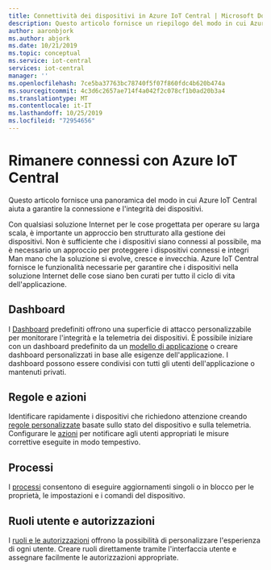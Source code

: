 ```yaml
---
title: Connettività dei dispositivi in Azure IoT Central | Microsoft Docs
description: Questo articolo fornisce un riepilogo del modo in cui Azure IoT Central aiuta a garantire la connessione e l'integrità dei dispositivi.
author: aaronbjork
ms.author: abjork
ms.date: 10/21/2019
ms.topic: conceptual
ms.service: iot-central
services: iot-central
manager: ''
ms.openlocfilehash: 7ce5ba37763bc78740f5f07f860fdc4b620b474a
ms.sourcegitcommit: 4c3d6c2657ae714f4a042f2c078cf1b0ad20b3a4
ms.translationtype: MT
ms.contentlocale: it-IT
ms.lasthandoff: 10/25/2019
ms.locfileid: "72954656"
---
```

# <a name="stay-connected-with-azure-iot-central"></a>Rimanere connessi con Azure IoT Central

Questo articolo fornisce una panoramica del modo in cui Azure IoT Central aiuta a garantire la connessione e l'integrità dei dispositivi.

Con qualsiasi soluzione Internet per le cose progettata per operare su larga scala, è importante un approccio ben strutturato alla gestione dei dispositivi. Non è sufficiente che i dispositivi siano connessi al possibile, ma è necessario un approccio per proteggere i dispositivi connessi e integri Man mano che la soluzione si evolve, cresce e invecchia. Azure IoT Central fornisce le funzionalità necessarie per garantire che i dispositivi nella soluzione Internet delle cose siano ben curati per tutto il ciclo di vita dell'applicazione.

## <a name="dashboards"></a>Dashboard 
I [Dashboard](howto-manage-devices.md#import-devices) predefiniti offrono una superficie di attacco personalizzabile per monitorare l'integrità e la telemetria dei dispositivi. È possibile iniziare con un dashboard predefinito da un [modello di applicazione](howto-use-app-templates-pnp.md) o creare dashboard personalizzati in base alle esigenze dell'applicazione. I dashboard possono essere condivisi con tutti gli utenti dell'applicazione o mantenuti privati.

## <a name="rules-and-actions"></a>Regole e azioni 
Identificare rapidamente i dispositivi che richiedono attenzione creando [regole personalizzate](howto-create-event-rules.md) basate sullo stato del dispositivo e sulla telemetria. Configurare le [azioni](howto-create-event-rules.md#configure-actions) per notificare agli utenti appropriati le misure correttive eseguite in modo tempestivo.

## <a name="jobs"></a>Processi 
I [processi](howto-run-a-job.md) consentono di eseguire aggiornamenti singoli o in blocco per le proprietà, le impostazioni e i comandi del dispositivo. 

## <a name="user-roles-and-permissions"></a>Ruoli utente e autorizzazioni
I [ruoli e le autorizzazioni](howto-manage-users-roles-pnp.md) offrono la possibilità di personalizzare l'esperienza di ogni utente. Creare ruoli direttamente tramite l'interfaccia utente e assegnare facilmente le autorizzazioni appropriate. 




